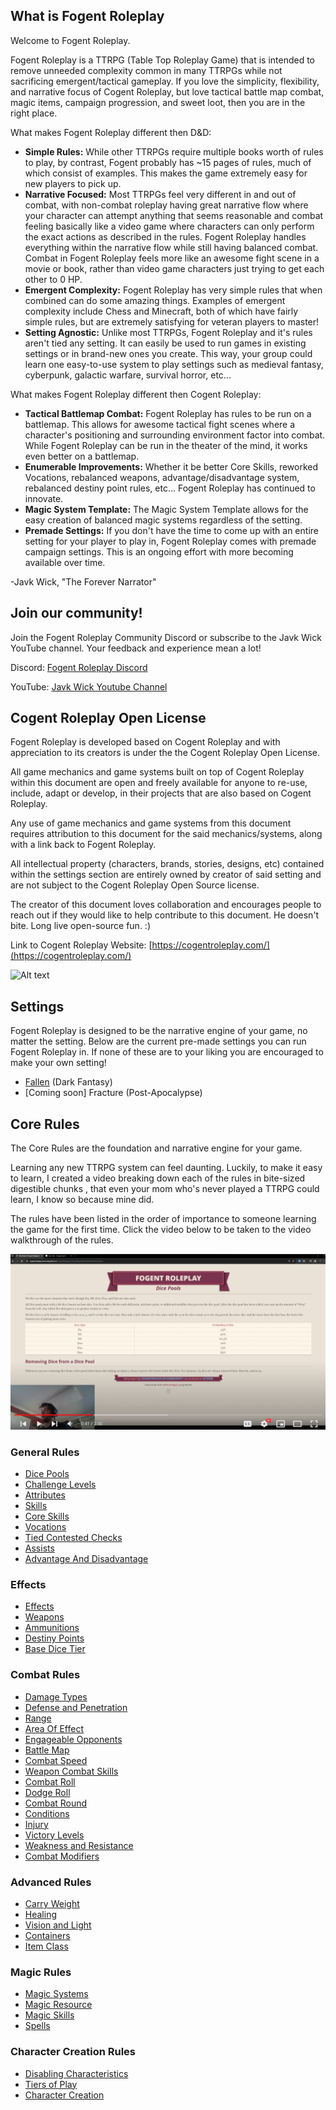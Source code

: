 ## What is Fogent Roleplay

Welcome to Fogent Roleplay.

Fogent Roleplay is a TTRPG (Table Top Roleplay Game) that is intended to remove unneeded complexity common in many TTRPGs while not sacrificing emergent/tactical gameplay. If you love the simplicity, flexibility, and narrative focus of Cogent Roleplay, but love tactical battle map combat, magic items, campaign progression, and sweet loot, then you are in the right place.

What makes Fogent Roleplay different then D&D:

- **Simple Rules:** While other TTRPGs require multiple books worth of rules to play, by contrast, Fogent probably has ~15 pages of rules, much of which consist of examples. This makes the game extremely easy for new players to pick up.
- **Narrative Focused:** Most TTRPGs feel very different in and out of combat, with non-combat roleplay having great narrative flow where your character can attempt anything that seems reasonable and combat feeling basically like a video game where characters can only perform the exact actions as described in the rules. Fogent Roleplay handles everything within the narrative flow while still having balanced combat. Combat in Fogent Roleplay feels more like an awesome fight scene in a movie or book, rather than video game characters just trying to get each other to 0 HP.
- **Emergent Complexity:** Fogent Roleplay has very simple rules that when combined can do some amazing things. Examples of emergent complexity include Chess and Minecraft, both of which have fairly simple rules, but are extremely satisfying for veteran players to master!
- **Setting Agnostic:** Unlike most TTRPGs, Fogent Roleplay and it's rules aren't tied any setting. It can easily be used to run games in existing settings or in brand-new ones you create. This way, your group could learn one easy-to-use system to play settings such as medieval fantasy, cyberpunk, galactic warfare, survival horror, etc...

What makes Fogent Roleplay different then Cogent Roleplay:

* **Tactical Battlemap Combat:** Fogent Roleplay has rules to be run on a battlemap. This allows for awesome tactical fight scenes where a character's positioning and surrounding environment factor into combat. While Fogent Roleplay can be run in the theater of the mind, it works even better on a battlemap.
* **Enumerable Improvements:** Whether it be better Core Skills, reworked Vocations, rebalanced weapons, advantage/disadvantage system, rebalanced destiny point rules, etc... Fogent Roleplay has continued to innovate.
* **Magic System Template:** The Magic System Template allows for the easy creation of balanced magic systems regardless of the setting.
* **Premade Settings:** If you don't have the time to come up with an entire setting for your player to play in, Fogent Roleplay comes with premade campaign settings. This is an ongoing effort with more becoming available over time.

-Javk Wick, "The Forever Narrator"

## Join our community!

Join the Fogent Roleplay Community Discord or subscribe to the Javk Wick YouTube channel. Your feedback and experience mean a lot!

Discord: [Fogent Roleplay Discord](https://discord.gg/PYNTGqxh6a)

YouTube: [Javk Wick Youtube Channel](https://www.youtube.com/channel/UCIozVe_NJI66urdnVfMkCJg)

## Cogent Roleplay Open License

Fogent Roleplay is developed based on Cogent Roleplay and with appreciation to its creators is under the the Cogent Roleplay Open License.

All game mechanics and game systems built on top of Cogent Roleplay within this document are open and freely available for anyone to re-use, include, adapt or develop, in their projects that are also based on Cogent Roleplay.

Any use of game mechanics and game systems from this document requires attribution to this document for the said mechanics/systems, along with a link back to Fogent Roleplay.

All intellectual property (characters, brands, stories, designs, etc) contained within the settings section are entirely owned by creator of said setting and are not subject to the Cogent Roleplay Open Source license.

The creator of this document loves collaboration and encourages people to reach out if they would like to help contribute to this document. He doesn't bite. Long live open-source fun. :)

Link to Cogent Roleplay Website: [https://cogentroleplay.com/](https://cogentroleplay.com/)

![Alt text](CogentRoleplayAttribution_Wide.png)

## Settings

Fogent Roleplay is designed to be the narrative engine of your game, no matter the setting. Below are the current pre-made settings you can run Fogent Roleplay in. If none of these are to your liking you are encouraged to make your own setting!

- [Fallen](./src/Settings/Fallen/Fallen.md) (Dark Fantasy)
- [Coming soon] Fracture (Post-Apocalypse)

## Core Rules

The Core Rules are the foundation and narrative engine for your game.

Learning any new TTRPG system can feel daunting. Luckily, to make it easy to learn, I created a video breaking down each of the rules in bite-sized digestible chunks , that even your mom who's never played a TTRPG could learn, I know so because mine did.

The rules have been listed in the order of importance to someone learning the game for the first time. Click the video below to be taken to the video walkthrough of the rules.

[![IMAGE ALT TEXT HERE](./VideoExplanationThumbnail.png)](https://www.youtube.com/watch?v=gPPoVJCQ2SE&list=PLB7ISq9k7j0yvIW8Tq19HkhinVwb74X17&pp=gAQBiAQB)

### General Rules

- [Dice Pools](./src/CoreRules/GeneralRules/DicePools.md)
- [Challenge Levels](./src/CoreRules/GeneralRules/ChallengeLevels.md)
- [Attributes](./src/CoreRules/GeneralRules/Attributes.md)
- [Skills](./src/CoreRules/GeneralRules/Skills.md)
- [Core Skills](./src/CoreRules/GeneralRules/CoreSkills.md)
- [Vocations](./src/CoreRules/GeneralRules/Vocations.md)
- [Tied Contested Checks](./src/CoreRules/GeneralRules/TiedContestedChecks.md)
- [Assists](./src/CoreRules/GeneralRules/Assists.md)
- [Advantage And Disadvantage](./src/CoreRules/GeneralRules/AdvantageAndDisadvantage.md)

### Effects

- [Effects](./src/CoreRules/AdvancedRules/Effects.md)
- [Weapons](./src/CoreRules/CombatRules/Weapons.md)
- [Ammunitions](./src/CoreRules/CombatRules/Ammunitions.md)
- [Destiny Points](./src/CoreRules/GeneralRules/DestinyPoints.md)
- [Base Dice Tier](./src/CoreRules/GeneralRules/BaseDiceTiers.md)

### Combat Rules

- [Damage Types](./src/CoreRules/CombatRules/DamageTypes.md)
- [Defense and Penetration](./src/CoreRules/CombatRules/DefenseAndPenetration.md)
- [Range](./src/CoreRules/CombatRules/Range.md)
- [Area Of Effect](./src/CoreRules/CombatRules/AreaOfEffect.md)
- [Engageable Opponents](./src/CoreRules/CombatRules/EngageableOpponents.md)
- [Battle Map](./src/CoreRules/CombatRules/BattleMap.md)
- [Combat Speed](./src/CoreRules/CombatRules/CombatSpeed.md)
- [Weapon Combat Skills](./src/CoreRules/CombatRules/WeaponCombatSkills.md)
- [Combat Roll](./src/CoreRules/CombatRules/CombatRoll.md)
- [Dodge Roll](./src/CoreRules/CombatRules/DodgeRoll.md)
- [Combat Round](./src/CoreRules/CombatRules/CombatRounds.md)
- [Conditions](./src/CoreRules/CombatRules/Conditions.md)
- [Injury](./src/CoreRules/CombatRules/Injury.md)
- [Victory Levels](./src/CoreRules/CombatRules/VictoryLevels.md)
- [Weakness and Resistance](./src/CoreRules/CombatRules/WeaknessAndResistance.md)
- [Combat Modifiers](./src/CoreRules/CombatRules/CombatModifiers.md)

### Advanced Rules

- [Carry Weight](./src/CoreRules/AdvancedRules/CarryWeight.md)
- [Healing](./src/CoreRules/AdvancedRules/Healing.md)
- [Vision and Light](./src/CoreRules/AdvancedRules/VisionAndLight.md)
- [Containers](./src/CoreRules/AdvancedRules/Containers.md)
- [Item Class](./src/CoreRules/AdvancedRules/ItemClass.md)

### Magic Rules

- [Magic Systems](./src/CoreRules/MagicRules/MagicSystems.md)
- [Magic Resource](./src/CoreRules/MagicRules/MagicResource.md)
- [Magic Skills](./src/CoreRules/MagicRules/MagicSkills.md)
- [Spells](./src/CoreRules/MagicRules/Spells.md)

### Character Creation Rules

- [Disabling Characteristics](./src/CoreRules/CharacterCreationRules/DisablingCharacteristics.md)
- [Tiers of Play](./src/CoreRules/CharacterCreationRules/TiersOfPlay.md)
- [Character Creation](./src/CoreRules/CharacterCreationRules/CharacterCreation.md)
